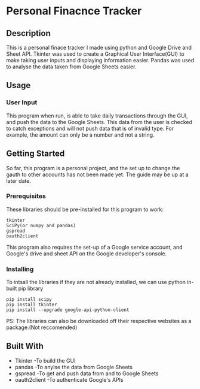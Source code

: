 # Personal Finacnce Tracker

## Description
This is a personal finace tracker I made using python and Google Drive and Sheet API. Tkinter was used to create a Graphical User Interface(GUI) to make taking user inputs and displaying information easier. Pandas was used to analyse the data taken from Google Sheets easier. 

## Usage

### User Input
This program when run, is able to take daily transactions through the GUI, and push the data to the Google Sheets. This data from the user is checked to catch exceptions and will not push data that is of invalid type. For example, the amount can only be a number and not a string. 

## Getting Started
So far, this program is a personal project, and the set up to change the gauth to other accounts has not been made yet. The guide may be up at a later date. 

### Prerequisites
These libraries should be pre-installed for this program to work:
```
tkinter
SciPy(or numpy and pandas)
gspread
oauth2client
```
This program also requires the set-up of a Google service account, and Google's drive and sheet API on the Google developer's console.
### Installing
To intsall the libraries if they are not already installed, we can use python in-built pip library
```
pip install scipy
pip install tkinter
pip install --upgrade google-api-python-client
```
PS: The libraries can also be downloaded off their respective websites as a package.(Not reccomended)

## Built With
- Tkinter -To build the GUI 
- pandas -To anylse the data from Google Sheets
- gspread -To get and push data from and to Google Sheets
- oauth2client -To authenticate Google's APIs

